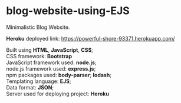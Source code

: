 # blog-website-using-EJS

Minimalistic Blog Website.

**Heroku** deployed link: https://powerful-shore-93371.herokuapp.com/

Built using **HTML**, **JavaScript**, **CSS**; <br>
CSS framework: **Bootstrap** <br>
JavaScript framework used: **node.js**; <br>
node.js framework used: **express.js**; <br>
npm packages used: **body-parser**; **lodash**; <br>
Templating language: **EJS**; <br>
Data format: **JSON**; <br>
Server used for deploying project: **Heroku**
